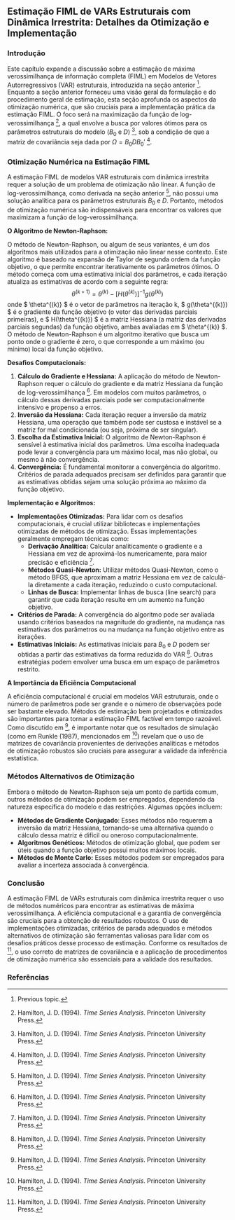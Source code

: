 ## Estimação FIML de VARs Estruturais com Dinâmica Irrestrita: Detalhes da Otimização e Implementação

### Introdução
Este capítulo expande a discussão sobre a estimação de máxima verossimilhança de informação completa (FIML) em Modelos de Vetores Autorregressivos (VAR) estruturais, introduzida na seção anterior [^SECTION_PLACEHOLDER]. Enquanto a seção anterior forneceu uma visão geral da formulação e do procedimento geral de estimação, esta seção aprofunda os aspectos da otimização numérica, que são cruciais para a implementação prática da estimação FIML. O foco será na maximização da função de log-verossimilhança [^11.6.29], a qual envolve a busca por valores ótimos para os parâmetros estruturais do modelo ($B_0$ e $D$) [^11.6.28], sob a condição de que a matriz de covariância seja dada por $\Omega = B_0 D B_0'$ [^11.6.33].

### Otimização Numérica na Estimação FIML
A estimação FIML de modelos VAR estruturais com dinâmica irrestrita requer a solução de um problema de otimização não linear. A função de log-verossimilhança, como derivada na seção anterior [^11.6.30], não possui uma solução analítica para os parâmetros estruturais $B_0$ e $D$. Portanto, métodos de otimização numérica são indispensáveis para encontrar os valores que maximizam a função de log-verossimilhança.

**O Algoritmo de Newton-Raphson:**

O método de Newton-Raphson, ou algum de seus variantes, é um dos algoritmos mais utilizados para a otimização não linear nesse contexto. Este algoritmo é baseado na expansão de Taylor de segunda ordem da função objetivo, o que permite encontrar iterativamente os parâmetros ótimos. O método começa com uma estimativa inicial dos parâmetros, e cada iteração atualiza as estimativas de acordo com a seguinte regra:
$$ \theta^{(k+1)} = \theta^{(k)} - [H(\theta^{(k)})]^{-1} g(\theta^{(k)}) $$
onde $ \theta^{(k)} $ é o vetor de parâmetros na iteração k, $ g(\theta^{(k)}) $ é o gradiente da função objetivo (o vetor das derivadas parciais primeiras), e $ H(\theta^{(k)}) $ é a matriz Hessiana (a matriz das derivadas parciais segundas) da função objetivo, ambas avaliadas em $ \theta^{(k)} $.
O método de Newton-Raphson é um algoritmo iterativo que busca um ponto onde o gradiente é zero, o que corresponde a um máximo (ou mínimo) local da função objetivo.

**Desafios Computacionais:**
1. **Cálculo do Gradiente e Hessiana:** A aplicação do método de Newton-Raphson requer o cálculo do gradiente e da matriz Hessiana da função de log-verossimilhança [^11.B]. Em modelos com muitos parâmetros, o cálculo dessas derivadas parciais pode ser computacionalmente intensivo e propenso a erros.
2. **Inversão da Hessiana:** Cada iteração requer a inversão da matriz Hessiana, uma operação que também pode ser custosa e instável se a matriz for mal condicionada (ou seja, próxima de ser singular).
3. **Escolha da Estimativa Inicial:** O algoritmo de Newton-Raphson é sensível à estimativa inicial dos parâmetros. Uma escolha inadequada pode levar a convergência para um máximo local, mas não global, ou mesmo à não convergência.
4. **Convergência:** É fundamental monitorar a convergência do algoritmo. Critérios de parada adequados precisam ser definidos para garantir que as estimativas obtidas sejam uma solução próxima ao máximo da função objetivo.

**Implementação e Algoritmos:**
*   **Implementações Otimizadas:** Para lidar com os desafios computacionais, é crucial utilizar bibliotecas e implementações otimizadas de métodos de otimização. Essas implementações geralmente empregam técnicas como:
    *   **Derivação Analítica:** Calcular analiticamente o gradiente e a Hessiana em vez de aproximá-los numericamente, para maior precisão e eficiência [^11.B].
    *   **Métodos Quasi-Newton:** Utilizar métodos Quasi-Newton, como o método BFGS, que aproximam a matriz Hessiana em vez de calculá-la diretamente a cada iteração, reduzindo o custo computacional.
    *   **Linhas de Busca:** Implementar linhas de busca (line search) para garantir que cada iteração resulte em um aumento na função objetivo.
*   **Critérios de Parada:** A convergência do algoritmo pode ser avaliada usando critérios baseados na magnitude do gradiente, na mudança nas estimativas dos parâmetros ou na mudança na função objetivo entre as iterações.
*   **Estimativas Iniciais:** As estimativas iniciais para $B_0$ e $D$ podem ser obtidas a partir das estimativas da forma reduzida do VAR [^11.6.33]. Outras estratégias podem envolver uma busca em um espaço de parâmetros restrito.

**A Importância da Eficiência Computacional**

A eficiência computacional é crucial em modelos VAR estruturais, onde o número de parâmetros pode ser grande e o número de observações pode ser bastante elevado. Métodos de estimação bem projetados e otimizados são importantes para tornar a estimação FIML factível em tempo razoável. Como discutido em [^11.7], é importante notar que os resultados de simulação (como em Runkle (1987), mencionados em [^11.7]) revelam que o uso de matrizes de covariância provenientes de derivações analíticas e métodos de otimização robustos são cruciais para assegurar a validade da inferência estatística.

### Métodos Alternativos de Otimização

Embora o método de Newton-Raphson seja um ponto de partida comum, outros métodos de otimização podem ser empregados, dependendo da natureza específica do modelo e das restrições. Algumas opções incluem:
*   **Métodos de Gradiente Conjugado**: Esses métodos não requerem a inversão da matriz Hessiana, tornando-se uma alternativa quando o cálculo dessa matriz é difícil ou oneroso computacionalmente.
*   **Algoritmos Genéticos:** Métodos de otimização global, que podem ser úteis quando a função objetivo possui muitos máximos locais.
*   **Métodos de Monte Carlo:** Esses métodos podem ser empregados para avaliar a incerteza associada à convergência.

### Conclusão
A estimação FIML de VARs estruturais com dinâmica irrestrita requer o uso de métodos numéricos para encontrar as estimativas de máxima verossimilhança. A eficiência computacional e a garantia de convergência são cruciais para a obtenção de resultados robustos. O uso de implementações otimizadas, critérios de parada adequados e métodos alternativos de otimização são ferramentas valiosas para lidar com os desafios práticos desse processo de estimação. Conforme os resultados de [^11.7], o uso correto de matrizes de covariância e a aplicação de procedimentos de otimização numérica são essenciais para a validade dos resultados.

### Referências
[^SECTION_PLACEHOLDER]:  Previous topic.
[^11.6.29]: Hamilton, J. D. (1994). *Time Series Analysis*. Princeton University Press.
[^11.6.28]: Hamilton, J. D. (1994). *Time Series Analysis*. Princeton University Press.
[^11.6.33]: Hamilton, J. D. (1994). *Time Series Analysis*. Princeton University Press.
[^11.6.30]: Hamilton, J. D. (1994). *Time Series Analysis*. Princeton University Press.
[^11.B]: Hamilton, J. D. (1994). *Time Series Analysis*. Princeton University Press.
[^11.7]: Hamilton, J. D. (1994). *Time Series Analysis*. Princeton University Press.
<!-- END -->
